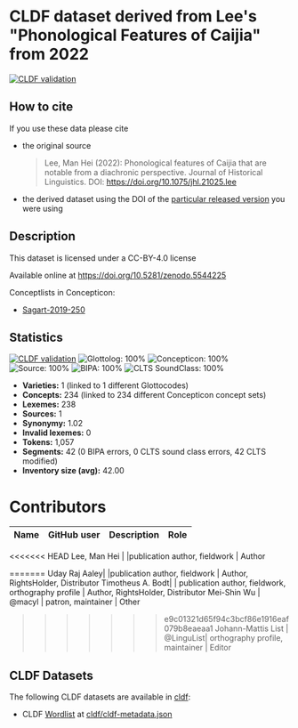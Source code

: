 # CLDF dataset derived from Lee's "Phonological Features of Caijia" from 2022

[![CLDF validation](https://github.com/lexibank/leecaijia/workflows/CLDF-validation/badge.svg)](https://github.com/lexibank/leecaijia/actions?query=workflow%3ACLDF-validation)

## How to cite

If you use these data please cite
- the original source
  > Lee, Man Hei (2022): Phonological features of Caijia that are notable from a diachronic perspective. Journal of Historical Linguistics. DOI: https://doi.org/10.1075/jhl.21025.lee
- the derived dataset using the DOI of the [particular released version](../../releases/) you were using

## Description


This dataset is licensed under a CC-BY-4.0 license

Available online at https://doi.org/10.5281/zenodo.5544225


Conceptlists in Concepticon:
- [Sagart-2019-250](https://concepticon.clld.org/contributions/Sagart-2019-250)
## Statistics


[![CLDF validation](https://github.com/lexibank/leecaijia/workflows/CLDF-validation/badge.svg)](https://github.com/lexibank/leecaijia/actions?query=workflow%3ACLDF-validation)
![Glottolog: 100%](https://img.shields.io/badge/Glottolog-100%25-brightgreen.svg "Glottolog: 100%")
![Concepticon: 100%](https://img.shields.io/badge/Concepticon-100%25-brightgreen.svg "Concepticon: 100%")
![Source: 100%](https://img.shields.io/badge/Source-100%25-brightgreen.svg "Source: 100%")
![BIPA: 100%](https://img.shields.io/badge/BIPA-100%25-brightgreen.svg "BIPA: 100%")
![CLTS SoundClass: 100%](https://img.shields.io/badge/CLTS%20SoundClass-100%25-brightgreen.svg "CLTS SoundClass: 100%")

- **Varieties:** 1 (linked to 1 different Glottocodes)
- **Concepts:** 234 (linked to 234 different Concepticon concept sets)
- **Lexemes:** 238
- **Sources:** 1
- **Synonymy:** 1.02
- **Invalid lexemes:** 0
- **Tokens:** 1,057
- **Segments:** 42 (0 BIPA errors, 0 CLTS sound class errors, 42 CLTS modified)
- **Inventory size (avg):** 42.00

# Contributors

Name | GitHub user | Description | Role |
--- | --- | --- | --- |
<<<<<<< HEAD
Lee, Man Hei | |publication author, fieldwork | Author

=======
Uday Raj Aaley| |publication author, fieldwork | Author, RightsHolder, Distributor
Timotheus A. Bodt| | publication author, fieldwork, orthography profile | Author, RightsHolder, Distributor
Mei-Shin Wu | @macyl | patron, maintainer | Other
>>>>>>> e9c01321d65f94c3bcf86e1916eaf079b8eaeaa1
Johann-Mattis List | @LinguList| orthography profile, maintainer | Editor




## CLDF Datasets

The following CLDF datasets are available in [cldf](cldf):

- CLDF [Wordlist](https://github.com/cldf/cldf/tree/master/modules/Wordlist) at [cldf/cldf-metadata.json](cldf/cldf-metadata.json)